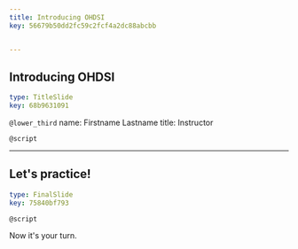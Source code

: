 ```yaml
---
title: Introducing OHDSI
key: 56679b50dd2fc59c2fcf4a2dc88abcbb


---
```

## Introducing OHDSI

```yaml
type: TitleSlide
key: 68b9631091
```

`@lower_third`
name: Firstname Lastname
title: Instructor

`@script`



---
## Let's practice!

```yaml
type: FinalSlide
key: 75840bf793
```

`@script`

Now it's your turn.

